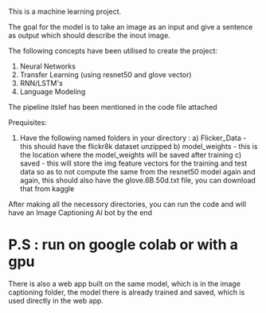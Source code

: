 This is a machine learning project.

The goal for the model is to take an image as an input and give a sentence as output which should describe the inout image.

The following concepts have been utilised to create the project:
  1) Neural Networks
  2) Transfer Learning (using resnet50 and glove vector)
  3) RNN/LSTM's
  4) Language Modeling
 
The pipeline itslef has been mentioned in the code file attached

Prequisites:
  1) Have the following named folders in your directory :
    a) Flicker_Data - this should have the flickr8k dataset unzipped
    b) model_weights - this is the location where the model_weights will be saved after training
    c) saved - this will store the img feature vectors for the training and test data so as to not compute the same from the resnet50 model again and again, this should also have                the glove.6B.50d.txt file, you can download that from kaggle

After making all the necessory directories, you can run the code and will have an Image Captioning AI bot by the end

# P.S : run on google colab or with a gpu

There is also a web app built on the same model, which is in the image captioning folder, the model there is already trained and saved, which is used directly in the web app.
  
